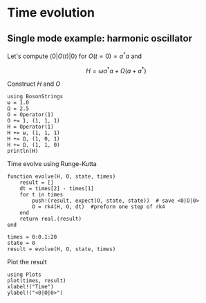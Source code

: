 # Time evolution


## Single mode example: harmonic oscillator

Let's compute $\langle 0 | O(t) |0\rangle$ for $O(t=0)=a^\dagger a$ and

```math
H = \omega a^\dagger a + \Omega (a+a^\dagger)
```

Construct $H$ and $O$
```@example constructing
using BosonStrings
ω = 1.0
Ω = 2.5
O = Operator(1)
O += 1, (1, 1, 1)
H = Operator(1)
H += ω, (1, 1, 1)
H += Ω, (1, 0, 1)
H += Ω, (1, 1, 0)
println(H)
```


Time evolve using Runge-Kutta
```@example constructing
function evolve(H, O, state, times)
    result = []
    dt = times[2] - times[1]
    for t in times
        push!(result, expect(O, state, state))  # save <0|O|0>
        O = rk4(H, O, dt)  #preform one step of rk4
    end
    return real.(result)
end

times = 0:0.1:20
state = 0
result = evolve(H, O, state, times)
```

Plot the result
```@example constructing
using Plots
plot(times, result)
xlabel!("Time")
ylabel!("<0|O|0>")
```
